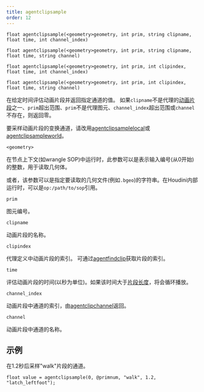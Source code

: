 ```yaml
---
title: agentclipsample
order: 12
---
```


`float agentclipsample(<geometry>geometry, int prim, string clipname, float time, int channel_index)`

`float agentclipsample(<geometry>geometry, int prim, string clipname, float time, string channel)`

`float agentclipsample(<geometry>geometry, int prim, int clipindex, float time, int channel_index)`

`float agentclipsample(<geometry>geometry, int prim, int clipindex, float time, string channel)`

在给定时间评估动画片段并返回指定通道的值。
如果`clipname`不是代理的[动画片段](./agentclipcatalog "返回已加载到代理图元的所有动画片段")之一、`prim`超出范围、`prim`不是代理图元、`channel_index`超出范围或`channel`不存在，则返回零。

要采样动画片段的变换通道，请改用[agentclipsamplelocal](./agentclipsamplelocal "在特定时间采样代理的动画片段")或[agentclipsampleworld](./agentclipsampleworld "在特定时间采样代理的动画片段")。

`<geometry>`

在节点上下文(如wrangle SOP)中运行时，此参数可以是表示输入编号(从0开始)的整数，用于读取几何体。

或者，该参数可以是指定要读取的几何文件(例如`.bgeo`)的字符串。在Houdini内部运行时，可以是`op:/path/to/sop`引用。

`prim`

图元编号。

`clipname`

动画片段的名称。

`clipindex`

代理定义中动画片段的索引。
可通过[agentfindclip](./agentfindclip "查找代理定义中动画片段的索引")获取片段的索引。

`time`

评估动画片段的时间(以秒为单位)。如果该时间大于[片段长度](./agentcliplength "返回代理动画片段的长度(以秒为单位)")，将会循环播放。

`channel_index`

动画片段中通道的索引，由[agentclipchannel](./agentclipchannel "查找代理动画片段中通道的索引")返回。

`channel`

动画片段中通道的名称。

## 示例

在1.2秒后采样"walk"片段的通道。

```vex
float value = agentclipsample(0, @primnum, "walk", 1.2, "latch_leftfoot");

```
